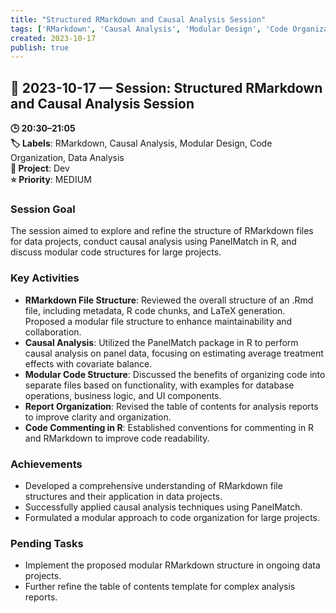```yaml
---
title: "Structured RMarkdown and Causal Analysis Session"
tags: ['RMarkdown', 'Causal Analysis', 'Modular Design', 'Code Organization', 'Data Analysis']
created: 2023-10-17
publish: true
---
```


## 📅 2023-10-17 — Session: Structured RMarkdown and Causal Analysis Session

**🕒 20:30–21:05**  
**🏷️ Labels**: RMarkdown, Causal Analysis, Modular Design, Code Organization, Data Analysis  
**📂 Project**: Dev  
**⭐ Priority**: MEDIUM  


### Session Goal
The session aimed to explore and refine the structure of RMarkdown files for data projects, conduct causal analysis using PanelMatch in R, and discuss modular code structures for large projects.

### Key Activities
- **RMarkdown File Structure**: Reviewed the overall structure of an .Rmd file, including metadata, R code chunks, and LaTeX generation. Proposed a modular file structure to enhance maintainability and collaboration.
- **Causal Analysis**: Utilized the PanelMatch package in R to perform causal analysis on panel data, focusing on estimating average treatment effects with covariate balance.
- **Modular Code Structure**: Discussed the benefits of organizing code into separate files based on functionality, with examples for database operations, business logic, and UI components.
- **Report Organization**: Revised the table of contents for analysis reports to improve clarity and organization.
- **Code Commenting in R**: Established conventions for commenting in R and RMarkdown to improve code readability.

### Achievements
- Developed a comprehensive understanding of RMarkdown file structures and their application in data projects.
- Successfully applied causal analysis techniques using PanelMatch.
- Formulated a modular approach to code organization for large projects.

### Pending Tasks
- Implement the proposed modular RMarkdown structure in ongoing data projects.
- Further refine the table of contents template for complex analysis reports.
